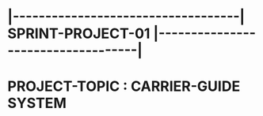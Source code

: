 # |-----------------------------------| SPRINT-PROJECT-01 |-----------------------------------|

#                            PROJECT-TOPIC : CARRIER-GUIDE SYSTEM
